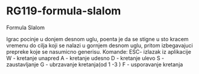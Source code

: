 # RG119-formula-slalom
Formula Slalom

Igrac pocinje u donjem desnom uglu, poenta je da se stigne u sto kracem vremenu do cilja koji se nalazi u gornjem desnom uglu, pritom izbegavajuci prepreke koje se nasumicno generisu.
Komande:
ESC- izlazak iz aplikacije
W  - kretanje unapred
A  - kretanje udesno
D  - kretanje ulevo
S  - zaustavljanje
G  - ubrzavanje kretanja(od 1 -3 )
F  - usporavanje kretanja
